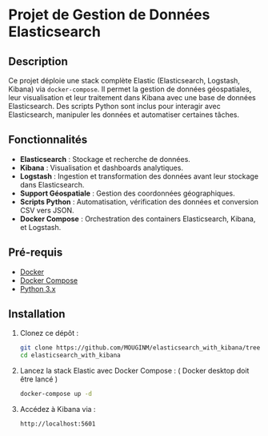 # Projet de Gestion de Données Elasticsearch 

## Description

Ce projet déploie une stack complète Elastic (Elasticsearch, Logstash, Kibana) via `docker-compose`. Il permet la gestion de données géospatiales, leur visualisation et leur traitement dans Kibana avec une base de données Elasticsearch. Des scripts Python sont inclus pour interagir avec Elasticsearch, manipuler les données et automatiser certaines tâches.

## Fonctionnalités

- **Elasticsearch** : Stockage et recherche de données.
- **Kibana** : Visualisation et dashboards analytiques.
- **Logstash** : Ingestion et transformation des données avant leur stockage dans Elasticsearch.
- **Support Géospatiale** : Gestion des coordonnées géographiques.
- **Scripts Python** : Automatisation, vérification des données et conversion CSV vers JSON.
- **Docker Compose** : Orchestration des containers Elasticsearch, Kibana, et Logstash.

## Pré-requis

- [Docker](https://docs.docker.com/get-docker/)
- [Docker Compose](https://docs.docker.com/compose/install/)
- [Python 3.x](https://www.python.org/downloads/)

## Installation

1. Clonez ce dépôt :

   ```bash
   git clone https://github.com/MOUGINM/elasticsearch_with_kibana/tree/main
   cd elasticsearch_with_kibana

2. Lancez la stack Elastic avec Docker Compose :
   ( Docker desktop doit être lancé )

   ```bash
   docker-compose up -d

4. Accédez à Kibana via  :

   ```bash
   http://localhost:5601






   
